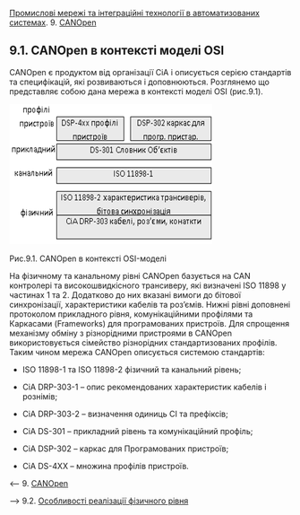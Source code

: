 [Промислові мережі та інтеграційні технології в автоматизованих системах](README.md). 9. [CANOpen](9.md)

## 9.1. CANOpen в контексті моделі OSI

CANOpen є продуктом від організації CiA і описується серією стандартів та специфікацій, які розвиваються і доповнюються. Розглянемо що представляє собою дана мережа в контексті моделі OSI (рис.9.1).

![img](media9/9_1.png)

Рис.9.1. CANOpen в контексті OSI-моделі

На фізичному та канальному рівні CANOpen базується на CAN контролері та високошвидкісного трансиверу, які визначені ISO 11898 у частинах 1 та 2. Додатково до них вказані вимоги до бітової синхронізації, характеристики кабелів та роз’ємів. Нижні рівні доповнені протоколом прикладного рівня, комунікаційними профілями та Каркасами (Frameworks) для програмованих пристроїв. Для спрощення механізму обміну з різнорідними пристроями в CANOpen використовується сімейство різнорідних стандартизованих профілів. Таким чином мережа CANOpen описується системою стандартів:

-  ISO 11898-1 та ISO 11898-2 фізичний та канальний рівень;

-  CiA DRP-303-1 – опис рекомендованих характеристик кабелів і рознімів;

-  CiA DRP-303-2 – визначення одиниць СІ та префіксів;

-  CiA DS-301 – прикладний рівень та комунікаційний профіль;

-  CiA DSP-302 – каркас для Програмованих пристроїв;

-  CiA DS-4XX – множина профілів пристроїв.



<-- 9. [CANOpen](9.md)

--> 9.2. [Особливості реалізації фізичного рівня](9_2.md) 